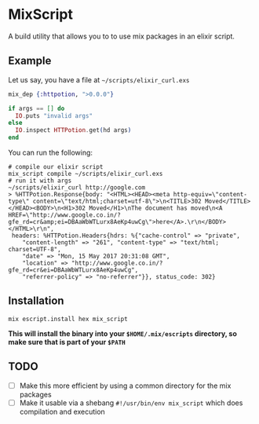 # MixScript

A build utility that allows you to to use mix packages in an elixir script.

## Example

Let us say, you have a file at `~/scripts/elixir_curl.exs`

```elixir
mix_dep {:httpotion, ">0.0.0"}

if args == [] do
  IO.puts "invalid args"
else
  IO.inspect HTTPotion.get(hd args)
end
```

You can run the following:

```
# compile our elixir script
mix_script compile ~/scripts/elixir_curl.exs
# run it with args
~/scripts/elixir_curl http://google.com
> %HTTPotion.Response{body: "<HTML><HEAD><meta http-equiv=\"content-type\" content=\"text/html;charset=utf-8\">\n<TITLE>302 Moved</TITLE></HEAD><BODY>\n<H1>302 Moved</H1>\nThe document has moved\n<A HREF=\"http://www.google.co.in/?gfe_rd=cr&amp;ei=DBAaWbWTLurx8AeKp4uwCg\">here</A>.\r\n</BODY></HTML>\r\n",
 headers: %HTTPotion.Headers{hdrs: %{"cache-control" => "private",
    "content-length" => "261", "content-type" => "text/html; charset=UTF-8",
    "date" => "Mon, 15 May 2017 20:31:08 GMT",
    "location" => "http://www.google.co.in/?gfe_rd=cr&ei=DBAaWbWTLurx8AeKp4uwCg",
    "referrer-policy" => "no-referrer"}}, status_code: 302}
```

## Installation

```
mix escript.install hex mix_script
```

**This will install the binary into your `$HOME/.mix/escripts` directory, so make sure that is part of your `$PATH`**

## TODO
  - [ ] Make this more efficient by using a common directory for the mix packages
  - [ ] Make it usable via a shebang `#!/usr/bin/env mix_script` which does compilation and execution

